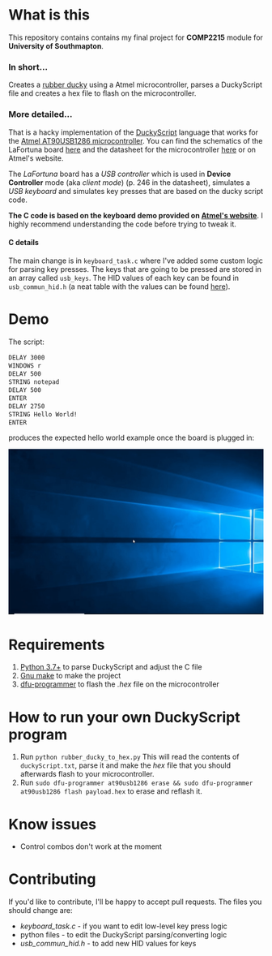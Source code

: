 # What is this

This repository contains contains my final project for **COMP2215** module for **University of Southmapton**.

### In short...
Creates a [rubber ducky](https://shop.hak5.org/products/usb-rubber-ducky-deluxe) using a Atmel microcontroller, parses a DuckyScript file and creates a hex file to flash on the microcontroller.

### More detailed...

That is a hacky implementation of the [DuckyScript](https://github.com/hak5darren/USB-Rubber-Ducky/wiki/Duckyscript) language that works for the [Atmel AT90USB1286 microcontroller](https://www.microchip.com/wwwproducts/en/AT90USB1286).
You can find the schematics of the LaFortuna board [here](https://github.com/ViktorBarzin/LaFortunaRubberDucky/blob/master/lafortuna-schem.pdf) and the datasheet for the microcontroller [here](https://github.com/ViktorBarzin/LaFortunaRubberDucky/blob/master/at90usb1286_doc7593.pdf) or on Atmel's website.

The *LaFortuna* board has a *USB controller* which is used in **Device Controller** mode (aka *client mode*)
 (p. 246 in the datasheet), simulates a *USB keyboard* and simulates key presses that are based on the ducky script code.

**The C code is based on the keyboard demo provided on [Atmel's website](https://www.microchip.com/wwwAppNotes/AppNotes.aspx?appnote=en591888)**. I highly recommend understanding the code before trying to tweak it.

#### C details
The main change is in `keyboard_task.c` where I've added some custom logic for parsing key presses.
The keys that are going to be pressed are stored in an array called `usb_keys`.
The HID values of each key can be found in `usb_commun_hid.h` (a neat table with the values can be found [here](https://gist.github.com/MightyPork/6da26e382a7ad91b5496ee55fdc73db2)).

# Demo

The script:
```
DELAY 3000
WINDOWS r
DELAY 500
STRING notepad
DELAY 500
ENTER
DELAY 2750
STRING Hello World!
ENTER
```
produces the expected hello world example once the board is plugged in:

![](lafortuna-rubber-ducky-demo.gif)

# Requirements

1. [Python 3.7+](https://www.python.org/downloads/release/python-370/) to parse DuckyScript and adjust the C file
2. [Gnu make](https://www.gnu.org/software/make/) to make the project
3. [dfu-programmer](https://dfu-programmer.github.io/) to flash the *.hex* file on the microcontroller

# How to run your own DuckyScript program

1. Run ```python rubber_ducky_to_hex.py```
This will read the contents of ```duckyScript.txt```, parse it and make the *hex* file that you should afterwards flash to your microcontroller.
2. Run ```sudo dfu-programmer at90usb1286 erase && sudo dfu-programmer at90usb1286 flash payload.hex``` to erase and reflash it.

# Know issues

- Control combos don't work at the moment

# Contributing

If you'd like to contribute, I'll be happy to accept pull requests.
The files you should change are:
- *keyboard_task.c* - if you want to edit low-level key press logic
- python files - to edit the DuckyScript parsing/converting logic
- *usb_commun_hid.h* - to add new HID values for keys
